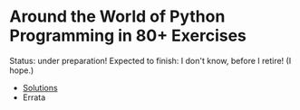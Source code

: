 # Around the World of Python Programming in 80+ Exercises

Status: under preparation!
Expected to finish: I don't know, before I retire! (I hope.)

* [Solutions](https://github.com/tatpongkatanyukul/LeTourDuMonde/tree/main/code)
* Errata

